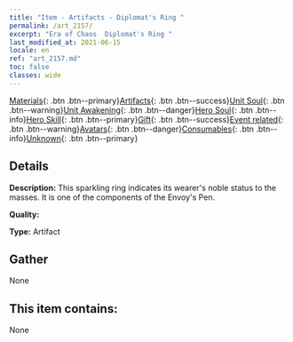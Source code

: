 ```yaml
---
title: "Item - Artifacts - Diplomat's Ring "
permalink: /art_2157/
excerpt: "Era of Chaos  Diplomat's Ring "
last_modified_at: 2021-06-15
locale: en
ref: "art_2157.md"
toc: false
classes: wide
---
```

 [Materials](/Items/){: .btn .btn--primary}[Artifacts](/Items/Artifacts/){: .btn .btn--success}[Unit Soul](/Items/UnitSoul/){: .btn .btn--warning}[Unit Awakening](/Items/UnitAwakening/){: .btn .btn--danger}[Hero Soul](/Items/HeroSoul/){: .btn .btn--info}[Hero Skill](/Items/HeroSkill/){: .btn .btn--primary}[Gift](/Items/Gift/){: .btn .btn--success}[Event related](/Items/Events/){: .btn .btn--warning}[Avatars](/Items/Avatars/){: .btn .btn--danger}[Consumables](/Items/Consumables/){: .btn .btn--info}[Unknown](/Items/Unknown/){: .btn .btn--primary}

## Details
 **Description:** This sparkling ring indicates its wearer's noble status to the masses. It is one of the components of the Envoy's Pen.

 **Quality:** 

 **Type:** Artifact

## Gather

  None

## This item contains:

  None

